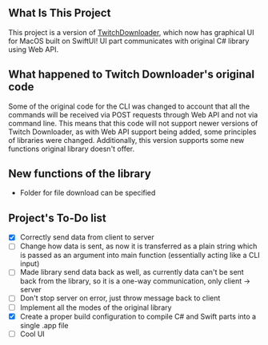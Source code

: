 ## What Is This Project
This project is a version of [TwitchDownloader](https://github.com/lay295/TwitchDownloader), which now has graphical UI for MacOS built on SwiftUI! UI part communicates with original C# library using Web API.
## What happened to Twitch Downloader's original code
Some of the original code for the CLI was changed to account that all the commands will be received via POST requests through Web API and not via command line. This means that this code will not support newer versions of Twitch Downloader, as with Web API support being added, some principles of libraries were changed. Additionally, this version supports some new functions original library doesn't offer.
## New functions of the library
- Folder for file download can be specified
## Project's To-Do list
- [x] Correctly send data from client to server 
- [ ] Change how data is sent, as now it is transferred as a plain string which is passed as an argument into main function (essentially acting like a CLI input)
- [ ] Made library send data back as well, as currently data can't be sent back from the library, so it is a one-way communication, only client -> server
- [ ] Don't stop server on error, just throw message back to client
- [ ] Implement all the modes of the original library
- [x] Create a proper build configuration to compile C# and Swift parts into a single .app file
- [ ] Cool UI
